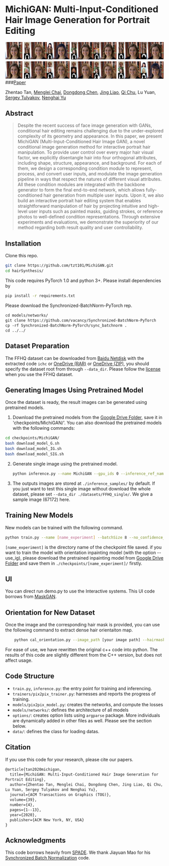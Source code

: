 
# MichiGAN: Multi-Input-Conditioned Hair Image Generation for Portrait Editing
![Teaser](data/teaser.jpg)
###[Paper](https://mlchai.com/files/tan2020michigan.pdf)

Zhentao Tan, [Menglei Chai](https://mlchai.com/), [Dongdong Chen](http://www.dongdongchen.bid/), [Jing Liao](https://liaojing.github.io/html/index.html), [Qi Chu](https://scholar.google.com/citations?user=JZjOMdsAAAAJ&hl=en), Lu Yuan, [Sergey Tulyakov](http://www.stulyakov.com/), [Nenghai Yu](https://scholar.google.com/citations?user=7620QAMAAAAJ&hl=zh-CN)

## Abstract
>Despite the recent success of face image generation with GANs, conditional hair editing remains challenging due to the under-explored complexity of its geometry and appearance. In this paper, we present MichiGAN (Multi-Input-Conditioned Hair Image GAN), a novel conditional image generation method for interactive portrait hair manipulation. To provide user control over every major hair visual factor, we explicitly disentangle hair into four orthogonal attributes, including shape, structure, appearance, and background. For each of them, we design a corresponding condition module to represent, process, and convert user inputs, and modulate the image generation pipeline in ways that respect the natures of different visual attributes. All these condition modules are integrated with the backbone generator to form the final end-to-end network, which allows fully-conditioned hair generation from multiple user inputs. Upon it, we also build an interactive portrait hair editing system that enables straightforward manipulation of hair by projecting intuitive and high-level user inputs such as painted masks, guiding strokes, or reference photos to well-defined condition representations. Through extensive experiments and evaluations, we demonstrate the superiority of our method regarding both result quality and user controllability.


## Installation

Clone this repo.
```bash
git clone https://github.com/tzt101/MichiGAN.git
cd hairSynthesis/
```

This code requires PyTorch 1.0 and python 3+. Please install dependencies by
```bash
pip install -r requirements.txt
```

Please download the Synchronized-BatchNorm-PyTorch rep.
```
cd models/networks/
git clone https://github.com/vacancy/Synchronized-BatchNorm-PyTorch
cp -rf Synchronized-BatchNorm-PyTorch/sync_batchnorm .
cd ../../
```

## Dataset Preparation

The FFHQ dataset can be downloaded from [Baidu Netdisk](https://pan.baidu.com/s/1jI0EThBSgVRB_bgPype8pg) with the extracted code `ichc` or [OneDrive (RAR)](https://mailustceducn-my.sharepoint.com/:u:/g/personal/tzt_mail_ustc_edu_cn/ES2Ig_Nmmh1Jglv_T1VJzBgBbbxgdAnjDVVhJU1SzqIugA) or [OneDrive (ZIP)](https://mailustceducn-my.sharepoint.com/:u:/g/personal/tzt_mail_ustc_edu_cn/ES_I8Z09JZVJocoFvo-1aKEB3Ah7uI9C56JuMPMZhpXNqQ?e=9n61Lx), you should specify the dataset root from through `--data_dir`. Please follow the [license](https://github.com/NVlabs/ffhq-dataset) when you use the FFHQ dataset.

## Generating Images Using Pretrained Model

Once the dataset is ready, the result images can be generated using pretrained models.

1. Download the pretrained models from the [Google Drive Folder](https://drive.google.com/open?id=1Vxilcb82ax1Zlwy9wqHRu5-DCJuZFc_C), save it in 'checkpoints/MichiGAN/'. You can also download the pretrained models with the following commands:
```bash
cd checkpoints/MichiGAN/
bash download_model_G.sh
bash download_model_IG.sh
bash download_model_SIG.sh
```

2. Generate single image using the pretrained model.
    ```bash
    python inference.py --name MichiGAN --gpu_ids 0 --inference_ref_name 67172 --inference_tag_name 67172 --inference_orient_name 67172 --netG spadeb --which_epoch 50 --use_encoder --noise_background --expand_mask_be --expand_th 5 --use_ig --load_size 512 --crop_size 512 --add_feat_zeros --data_dir [path_to_dataset]
    ```
3. The outputs images are stored at `./inference_samples/` by default. If you just want to test this single image without download the whole dataset, please set `--data_dir ./datasets/FFHQ_single/`. We give a sample image (67172) here.

## Training New Models

New models can be trained with the following command.

```bash
python train.py --name [name_experiment] --batchSize 8 --no_confidence_loss --gpu_ids 0,1,2,3,4,5,6,7 --no_style_loss --no_rgb_loss --no_content_loss --use_encoder --wide_edge 2 --no_background_loss --noise_background --random_expand_mask --use_ig --load_size 568 --crop_size 512 --data_dir [pah_to_dataset] ----checkpoints_dir ./checkpoints
```
`[name_experiment]` is the directory name of the checkpoint file saved. if you want to train the model with orientation inpainting model (with the option --use_ig), please download the pretrained inpainting model from [Google Drive Folder](https://drive.google.com/open?id=1Vxilcb82ax1Zlwy9wqHRu5-DCJuZFc_C) and save them in `./checkpoints/[name_experiment]/` firstly.

## UI

You can direct run demo.py to use the Interactive systems. This UI code borrows from [MaskGAN](https://github.com/switchablenorms/CelebAMask-HQ.git).

## Orientation for New Dataset

Once the image and the corresponding hair mask is provided, you can use the following command to extract dense hair orientaiton map.
```bash
    python cal_orientation.py --image_path [your image path] --hairmask_path [you hair mask path] --orientation_root [save root]
```
For ease of use, we have rewritten the original c++ code into python. The results of this code are slightly different from the C++ version, but does not affect usage.

## Code Structure

- `train.py`, `inference.py`: the entry point for training and inferencing.
- `trainers/pix2pix_trainer.py`: harnesses and reports the progress of training.
- `models/pix2pix_model.py`: creates the networks, and compute the losses
- `models/networks/`: defines the architecture of all models
- `options/`: creates option lists using `argparse` package. More individuals are dynamically added in other files as well. Please see the section below.
- `data/`: defines the class for loading datas.

## Citation
If you use this code for your research, please cite our papers.
```
@article{tan2020michigan,
  title={MichiGAN: Multi-Input-Conditioned Hair Image Generation for Portrait Editing},
  author={Zhentao Tan, Menglei Chai, Dongdong Chen, Jing Liao, Qi Chu, Lu Yuan, Sergey Tulyakov and Nenghai Yu},
  journal={ACM Transactions on Graphics (TOG)},
  volume={39},
  number={4},
  pages={1--13},
  year={2020},
  publisher={ACM New York, NY, USA}
}
```

## Acknowledgments
This code borrows heavily from [SPADE](https://github.com/NVlabs/SPADE.git). We thank Jiayuan Mao for his [Synchronized Batch Normalization](https://github.com/vacancy/Synchronized-BatchNorm-PyTorch) code.
